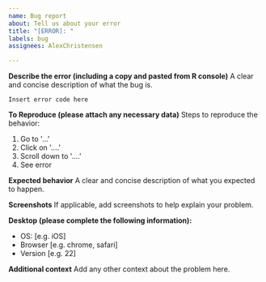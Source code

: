 ```yaml
---
name: Bug report
about: Tell us about your error
title: "[ERROR]: "
labels: bug
assignees: AlexChristensen

---
```


**Describe the error (including a copy and pasted from R console)**
A clear and concise description of what the bug is.

`Insert error code here`

**To Reproduce (please attach any necessary data)**
Steps to reproduce the behavior:
1. Go to '...'
2. Click on '....'
3. Scroll down to '....'
4. See error

**Expected behavior**
A clear and concise description of what you expected to happen.

**Screenshots**
If applicable, add screenshots to help explain your problem.

**Desktop (please complete the following information):**
 - OS: [e.g. iOS]
 - Browser [e.g. chrome, safari]
 - Version [e.g. 22]

**Additional context**
Add any other context about the problem here.
